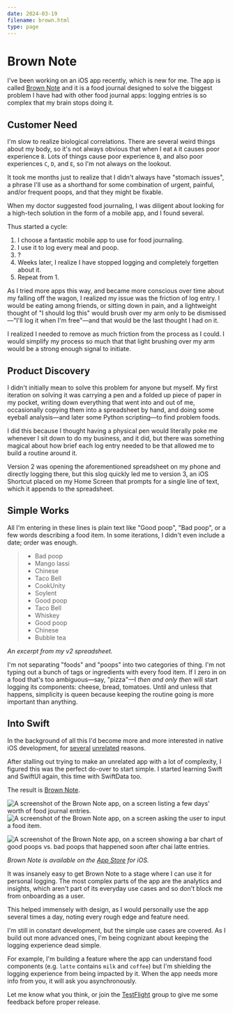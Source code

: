 ```yaml
---
date: 2024-03-19
filename: brown.html
type: page
---
```


# Brown Note

I've been working on an iOS app recently,
which is new for me.
The app is called [Brown Note][appstore]
and it is a food journal designed to solve the biggest problem I have had with other food journal apps:
logging entries is so complex that my brain stops doing it.

## Customer Need

I'm slow to realize biological correlations.
There are several weird things about my body,
so it's not always obvious that when I eat `A` it causes poor experience `B`.
Lots of things cause poor experience `B`,
and also poor experiences `C`, `D`, and `E`,
so I'm not always on the lookout.

It took me months just to realize that I didn't always have "stomach issues",
a phrase I'll use as a shorthand for some combination of urgent, painful, and/or frequent poops,
and that they might be fixable.

When my doctor suggested food journaling,
I was diligent about looking for a high-tech solution in the form of a mobile app,
and I found several.

Thus started a cycle:

1. I choose a fantastic mobile app to use for food journaling.
2. I use it to log every meal and poop.
3. ?
4. Weeks later, I realize I have stopped logging and completely forgetten about it.
5. Repeat from 1.

As I tried more apps this way,
and became more conscious over time about my falling off the wagon,
I realized my issue was the friction of log entry.
I would be eating among friends,
or sitting down in pain,
and a lightweight thought of "I should log this" would brush over my arm
only to be dismissed—"I'll log it when I'm free"—and that would be the last thought I had on it.

I realized I needed to remove as much friction from the process as I could.
I would simplify my process so much that that light brushing over my arm would be a strong enough signal to initiate.

## Product Discovery

I didn't initially mean to solve this problem for anyone but myself.
My first iteration on solving it was carrying a pen and a folded up piece of paper in my pocket,
writing down everything that went into and out of me,
occasionally copying them into a spreadsheet by hand,
and doing some eyeball analysis—and later some Python scripting—to find problem foods.

I did this because I thought having a physical pen would literally poke me whenever I sit down to do my business,
and it did,
but there was something magical about how brief each log entry needed to be that allowed me to build a routine around it.

Version 2 was opening the aforementioned spreadsheet on my phone and directly logging there,
but this slog quickly led me to version 3,
an iOS Shortcut placed on my Home Screen that prompts for a single line of text,
which it appends to the spreadsheet.

## Simple Works

All I'm entering in these lines is plain text like
"Good poop",
"Bad poop",
or a few words describing a food item.
In some iterations,
I didn't even include a date;
order was enough.

> - Bad poop
> - Mango lassi
> - Chinese
> - Taco Bell
> - CookUnity
> - Soylent
> - Good poop
> - Taco Bell
> - Whiskey
> - Good poop
> - Chinese
> - Bubble tea

_An excerpt from my v2 spreadsheet._

I'm not separating "foods" and "poops" into two categories of thing.
I'm not typing out a bunch of tags or ingredients with every food item.
If I zero in on a food that's too ambiguous—say, "pizza"—I _then and only then_ will start logging its components:
cheese, bread, tomatoes.
Until and unless that happens,
simplicity is queen because keeping the routine going is more important than anything.

## Into Swift

In the background of all this I'd become more and more interested in native iOS development,
for [several](/apple.html) [unrelated](https://whatsinstandard.com/) reasons.

After stalling out trying to make an unrelated app with a lot of complexity,
I figured this was the perfect do-over to start simple.
I started learning Swift and SwiftUI again, this time with SwiftData too.

The result is [Brown Note][appstore].

![A screenshot of the Brown Note app, on a screen listing a few days' worth of food journal entries.](/img/brownnote-home-ios-light.png)
![A screenshot of the Brown Note app, on a screen asking the user to input a food item.](/img/brownnote-enter-ios-light.png)

![A screenshot of the Brown Note app, on a screen showing a bar chart of good poops vs. bad poops that happened soon after chai latte entries.](/img/brownnote-chart-ios-light.png)

_Brown Note is available on the [App Store][appstore] for iOS._

It was insanely easy to get Brown Note to a stage where I can use it for personal logging.
The most complex parts of the app are the analytics and insights,
which aren't part of its everyday use cases and so don't block me from onboarding as a user.

This helped immensely with design,
as I would personally use the app several times a day,
noting every rough edge and feature need.

I'm still in constant development,
but the simple use cases are covered.
As I build out more advanced ones, I'm being cognizant about keeping the logging experience dead simple.

For example,
I'm building a feature where the app can understand food components
(e.g. `latte` contains `milk` and `coffee`)
but I'm shielding the logging experience from being impacted by it.
When the app needs more info from you,
it will ask you asynchronously.

Let me know what you think,
or join the [TestFlight][testflight] group to give me some feedback before proper release.

[appstore]: https://apps.apple.com/us/app/core-data-lab/id6479333983
[testflight]: https://testflight.apple.com/join/HgAgdX48
